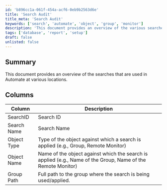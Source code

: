 ```yaml
---
id: 'b896cc1a-061f-454a-acf6-0eb9b2563d6e'
title: 'Search Audit'
title_meta: 'Search Audit'
keywords: ['search', 'automate', 'object', 'group', 'monitor']
description: 'This document provides an overview of the various searches used in ConnectWise Automate, detailing the columns and their descriptions for effective search application across different object types.'
tags: ['database', 'report', 'setup']
draft: false
unlisted: false
---
```


## Summary

This document provides an overview of the searches that are used in Automate at various locations.

## Columns

| Column        | Description                                                                                     |
|---------------|-------------------------------------------------------------------------------------------------|
| SearchID     | Search ID                                                                                       |
| Search Name  | Search Name                                                                                    |
| Object Type  | Type of the object against which a search is applied (e.g., Group, Remote Monitor)            |
| Object Name  | Name of the object against which the search is applied (e.g., Name of the Group, Name of the Remote Monitor) |
| Group Path   | Full path to the group where the search is being used/applied.                                 |



